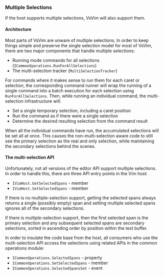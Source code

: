 ### Multiple Selections

If the host supports multiple selections, VsVim will also support them.

#### Architecture

Most parts of VsVim are unware of multiple selections. In order to keep things
simple and preserve the single selection model for most of VsVim, there are two
major components that handle multiple selections:

- Running mode commands for all selections (`ICommonOperations.RunForAllSelections`)
- The multi-selection tracker (`MultiSelectionTracker`)

For commands where it makes sense to run them for each caret or selection, the
corresponding command runner will wrap the running of a single command into a
batch execution for each selection using `RunForAllSelections`. Then, while
running an individual command, the multi-selection infrastructure will:

- Set a single temporary selection, including a caret position
- Run the command as if there were a single selection
- Determine the desired resulting selection from the command result

When all the individual commands have run, the accumulated selections will be
set all at once. This causes the non-multi-selection aware code to still see
the primary selection as the real and only selection, while maintaining the
secondary selections behind the scenes.

#### The multi-selection API

Unfortunately, not all versions of the editor API support multiple selections.
In order to handle this, there are three API entry points in the Vim host:

- `IVimHost.GetSelectedSpans` - member
- `IVimHost.SetSelectedSpans` - member

If there is no multiple-selection support, getting the selected spans always
returns a single (possibly empty) span and setting multiple selected spans
ignores all of the secondary selections.

If there is multiple-selection support, then the first selected span is the
primary selection and any subsequent selected spans are secondary selections,
sorted in ascending order by position within the text buffer.

In order to insulate the code base from the host, all consumers who use
the multi-selection API access the selections using related APIs in the
common operations module:

- `ICommonOperations.SelectedSpans` - property
- `ICommonOperations.SetSelectedSpans` - member
- `ICommonOperations.SelectedSpansSet` - event
